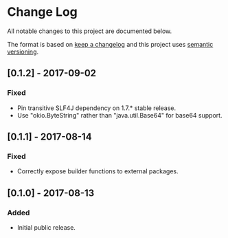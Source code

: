 # Change Log

All notable changes to this project are documented below.

The format is based on [keep a changelog](http://keepachangelog.com/) and this project uses [semantic versioning](http://semver.org/).

## [0.1.2] - 2017-09-02
### Fixed
- Pin transitive SLF4J dependency on 1.7.* stable release.
- Use "okio.ByteString" rather than "java.util.Base64" for base64 support.

## [0.1.1] - 2017-08-14
### Fixed
- Correctly expose builder functions to external packages.

## [0.1.0] - 2017-08-13
### Added
- Initial public release.
